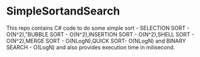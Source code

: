 # SimpleSortandSearch
This repo contains C# code to do some simple sort - SELECTION SORT - O(N^2),"BUBBLE SORT - O(N^2),INSERTION SORT - O(N^2),SHELL SORT - O(N^2),MERGE SORT - O(NLogN),QUICK SORT- O(NLogN) and BINARY SEARCH  - O(LogN) and also provides execution time in milisecond.
